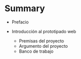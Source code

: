 # Summary

* Prefacio

* Introducción al prototipado web
    * Premisas del proyecto
    * Argumento del proyecto
    * Banco de trabajo
    



